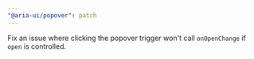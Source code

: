 ```yaml
---
"@aria-ui/popover": patch
---
```


Fix an issue where clicking the popover trigger won't call `onOpenChange` if `open` is controlled.
